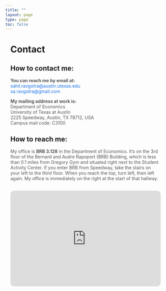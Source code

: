 ```yaml
---
title: ""
layout: page
type: page
toc: false
---
```


<h1 style="padding-left: 1rem; padding-right: 1rem;">Contact</h1>

<div style="padding-left: 1rem; padding-right: 1rem;">

<h2>How to contact me:</h2>

<p style="font-size: 14px; color: #555;">
  <strong>You can reach me by email at:</strong><br>
  <a href="mailto:sahil.ravgotra@austin.utexas.edu" style="color: #1a73e8; text-decoration: none;">sahil.ravgotra@austin.utexas.edu</a><br>
  <a href="mailto:sa.ravgotra@gmail.com" style="color: #1a73e8; text-decoration: none;">sa.ravgotra@gmail.com</a>
</p>

<p style="font-size: 14px; color: #555;">
  <strong>My mailing address at work is:</strong><br>
  Department of Economics<br>
  University of Texas at Austin<br>
  2225 Speedway, Austin, TX 78712, USA<br>
  Campus mail code: C3100
</p>

<h2>How to reach me:</h2>

<p style="font-size: 14px; color: #555;">
  My office is <strong>BRB 3.128</strong> in the Department of Economics. It’s on the 3rd floor of the Bernard and Audre Rapoport (BRB) Building, which is less than 0.1 miles from Gregory Gym and situated right next to the Student Activity Center. If you enter BRB from Speedway, take the stairs on your left to the third floor. When you reach the top, turn left, then left again. My office is immediately on the right at the start of that hallway.
</p>

<iframe 
  src="https://www.google.com/maps/embed?pb=!1m18!1m12!1m3!1d3449.5181679792825!2d-97.73840408555798!3d30.28635930902912!2m3!1f0!2f0!3f0!3m2!1i1024!2i768!4f13.1!3m3!1m2!1s0x8644b5e5d64c8965%3A0x6b879ca62ccde8d9!2sBernard%20and%20Audre%20Rapoport%20Building%20(BRB)!5e0!3m2!1sen!2sus!4v1719140000000" 
  width="100%" 
  height="300" 
  style="border:0; border-radius: 12px; margin-top: 1rem;" 
  allowfullscreen="" 
  loading="lazy" 
  referrerpolicy="no-referrer-when-downgrade">
</iframe>


</div>
